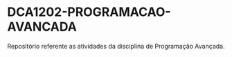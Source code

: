 # DCA1202-PROGRAMACAO-AVANCADA
Repositório referente as atividades da disciplina de Programação Avançada.

